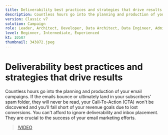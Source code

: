 ```yaml
---
title: Deliverability best practices and strategies that drive results
description: Countless hours go into the planning and production of your email campaigns. If the emails bounce or ultimately land in your subscribers' spam folder, they wil… (Descriptions should be between 60 and 160 characters)
version: Classic v7
solution: Campaign
role: Leader, Architect, Developer, Data Architect, Data Engineer, Admin, User
level: Beginner, Intermediate, Experienced
kt: 10507
thumbnail: 343872.jpeg
---
```

# Deliverability best practices and strategies that drive results

Countless hours go into the planning and production of your email campaigns. If the emails bounce or ultimately land in your subscribers' spam folder, they will never be read, your Call-To-Action (CTA) won't be discovered and you'll fall short of your revenue goals due to lost conversions. You can't afford to ignore deliverability and inbox placement. They are crucial to the success of your email marketing efforts.

>[!VIDEO](https://video.tv.adobe.com/v/343872/?quality=12&learn=on)
